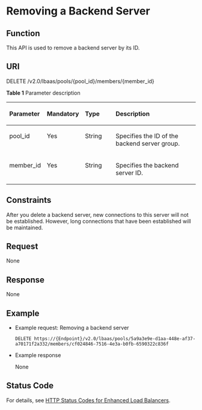 # Removing a Backend Server<a name="EN-US_TOPIC_0096561558"></a>

## Function<a name="en-us_topic_0049139659_section26102093"></a>

This API is used to remove a backend server by its ID.

## URI<a name="section130145411433"></a>

DELETE /v2.0/lbaas/pools/\{pool\_id\}/members/\{member\_id\}

**Table  1**  Parameter description

<a name="table051172614182"></a>
<table><thead align="left"><tr id="row1311718267180"><th class="cellrowborder" valign="top" width="15%" id="mcps1.2.5.1.1"><p id="p611782612183"><a name="p611782612183"></a><a name="p611782612183"></a>Parameter</p>
</th>
<th class="cellrowborder" valign="top" width="13%" id="mcps1.2.5.1.2"><p id="p171175268189"><a name="p171175268189"></a><a name="p171175268189"></a>Mandatory</p>
</th>
<th class="cellrowborder" valign="top" width="18%" id="mcps1.2.5.1.3"><p id="p7117192641812"><a name="p7117192641812"></a><a name="p7117192641812"></a>Type</p>
</th>
<th class="cellrowborder" valign="top" width="54%" id="mcps1.2.5.1.4"><p id="p211762661812"><a name="p211762661812"></a><a name="p211762661812"></a>Description</p>
</th>
</tr>
</thead>
<tbody><tr id="row711782621810"><td class="cellrowborder" valign="top" width="15%" headers="mcps1.2.5.1.1 "><p id="p61171126181819"><a name="p61171126181819"></a><a name="p61171126181819"></a>pool_id</p>
</td>
<td class="cellrowborder" valign="top" width="13%" headers="mcps1.2.5.1.2 "><p id="p11175262186"><a name="p11175262186"></a><a name="p11175262186"></a>Yes</p>
</td>
<td class="cellrowborder" valign="top" width="18%" headers="mcps1.2.5.1.3 "><p id="p3118172691814"><a name="p3118172691814"></a><a name="p3118172691814"></a>String</p>
</td>
<td class="cellrowborder" valign="top" width="54%" headers="mcps1.2.5.1.4 "><p id="p4118132613185"><a name="p4118132613185"></a><a name="p4118132613185"></a>Specifies the ID of the backend server group.</p>
</td>
</tr>
<tr id="row1011872641818"><td class="cellrowborder" valign="top" width="15%" headers="mcps1.2.5.1.1 "><p id="p18118142615182"><a name="p18118142615182"></a><a name="p18118142615182"></a>member_id</p>
</td>
<td class="cellrowborder" valign="top" width="13%" headers="mcps1.2.5.1.2 "><p id="p31181926141810"><a name="p31181926141810"></a><a name="p31181926141810"></a>Yes</p>
</td>
<td class="cellrowborder" valign="top" width="18%" headers="mcps1.2.5.1.3 "><p id="p061711023719"><a name="p061711023719"></a><a name="p061711023719"></a>String</p>
</td>
<td class="cellrowborder" valign="top" width="54%" headers="mcps1.2.5.1.4 "><p id="p13118142691814"><a name="p13118142691814"></a><a name="p13118142691814"></a>Specifies the backend server ID.</p>
</td>
</tr>
</tbody>
</table>

## Constraints<a name="en-us_topic_0049139659_section33894784"></a>

After you delete a backend server, new connections to this server will not be established. However, long connections that have been established will be maintained.

## Request<a name="en-us_topic_0049139659_section13236018"></a>

None

## Response<a name="en-us_topic_0049139659_section52015300"></a>

None

## Example<a name="section13626216188"></a>

-   Example request: Removing a backend server

    ```
    DELETE https://{Endpoint}/v2.0/lbaas/pools/5a9a3e9e-d1aa-448e-af37-a70171f2a332/members/cf024846-7516-4e3a-b0fb-6590322c836f
    ```


-   Example response

    None


## Status Code<a name="en-us_topic_0049139655_section64643717"></a>

For details, see  [HTTP Status Codes for Enhanced Load Balancers](http-status-codes-for-enhanced-load-balancers.md).

